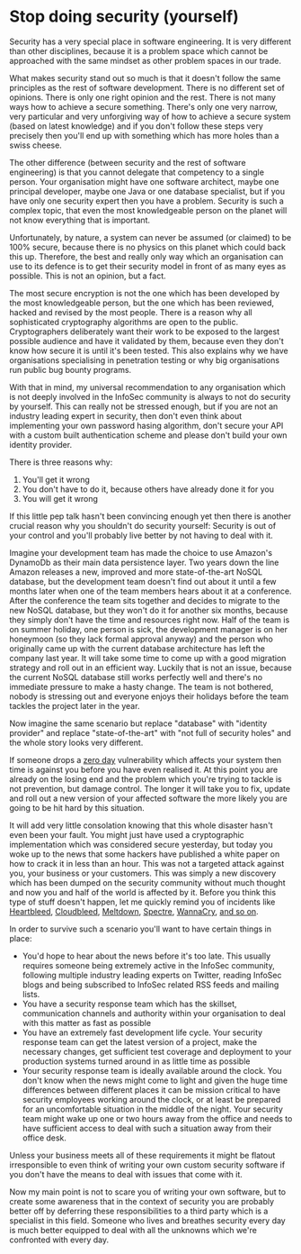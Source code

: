 <!--
	Tags: security cryptography
-->

# Stop doing security (yourself)

Security has a very special place in software engineering. It is very different than other disciplines, because it is a problem space which cannot be approached with the same mindset as other problem spaces in our trade.

What makes security stand out so much is that it doesn't follow the same principles as the rest of software development. There is no different set of opinions. There is only one right opinion and the rest. There is not many ways how to achieve a secure something. There's only one very narrow, very particular and very unforgiving way of how to achieve a secure system (based on latest knowledge) and if you don't follow these steps very precisely then you'll end up with something which has more holes than a swiss cheese.

The other difference (between security and the rest of software engineering) is that you cannot delegate that competency to a single person. Your organisation might have one software architect, maybe one principal developer, maybe one Java or one database specialist, but if you have only one security expert then you have a problem. Security is such a complex topic, that even the most knowledgeable person on the planet will not know everything that is important.

Unfortunately, by nature, a system can never be assumed (or claimed) to be 100% secure, because there is no physics on this planet which could back this up. Therefore, the best and really only way which an organisation can use to its defence is to get their security model in front of as many eyes as possible. This is not an opinion, but a fact.

The most secure encryption is not the one which has been developed by the most knowledgeable person, but the one which has been reviewed, hacked and revised by the most people. There is a reason why all sophisticated cryptography algorithms are open to the public. Cryptographers deliberately want their work to be exposed to the largest possible audience and have it validated by them, because even they don't know how secure it is until it's been tested. This also explains why we have organisations specialising in penetration testing or why big organisations run public bug bounty programs.

With that in mind, my universal recommendation to any organisation which is not deeply involved in the InfoSec community is always to not do security by yourself. This can really not be stressed enough, but if you are not an industry leading expert in security, then don't even think about implementing your own password hasing algorithm, don't secure your API with a custom built authentication scheme and please don't build your own identity provider.

There is three reasons why:

1. You'll get it wrong
2. You don't have to do it, because others have already done it for you
3. You will get it wrong

If this little pep talk hasn't been convincing enough yet then there is another crucial reason why you shouldn't do security yourself: Security is out of your control and you'll probably live better by not having to deal with it.

Imagine your development team has made the choice to use Amazon's DynamoDb as their main data persistence layer. Two years down the line Amazon releases a new, improved and more state-of-the-art NoSQL database, but the development team doesn't find out about it until a few months later when one of the team members hears about it at a conference. After the conference the team sits together and decides to migrate to the new NoSQL database, but they won't do it for another six months, because they simply don't have the time and resources right now. Half of the team is on summer holiday, one person is sick, the development manager is on her honeymoon (so they lack formal approval anyway) and the person who originally came up with the current database architecture has left the company last year. It will take some time to come up with a good migration strategy and roll out in an efficient way. Luckily that is not an issue, because the current NoSQL database still works perfectly well and there's no immediate pressure to make a hasty change. The team is not bothered, nobody is stressing out and everyone enjoys their holidays before the team tackles the project later in the year.

Now imagine the same scenario but replace "database" with "identity provider" and replace "state-of-the-art" with "not full of security holes" and the whole story looks very different.

If someone drops a [zero day](https://en.wikipedia.org/wiki/Zero-day_(computing)) vulnerability which affects your system then time is against you before you have even realised it. At this point you are already on the losing end and the problem which you're trying to tackle is not prevention, but damage control. The longer it will take you to fix, update and roll out a new version of your affected software the more likely you are going to be hit hard by this situation.

It will add very little consolation knowing that this whole disaster hasn't even been your fault. You might just have used a cryptographic implementation which was considered secure yesterday, but today you woke up to the news that some hackers have published a white paper on how to crack it in less than an hour. This was not a targeted attack against you, your business or your customers. This was simply a new discovery which has been dumped on the security community without much thought and now you and half of the world is affected by it. Before you think this type of stuff doesn't happen, let me quickly remind you of incidents like [Heartbleed](http://heartbleed.com/), [Cloudbleed](https://en.wikipedia.org/wiki/Cloudbleed), [Meltdown](https://meltdownattack.com/), [Spectre](https://spectreattack.com/), [WannaCry](https://en.wikipedia.org/wiki/WannaCry_ransomware_attack), [and so on](https://krebsonsecurity.com/tag/zero-day/).

In order to survive such a scenario you'll want to have certain things in place:

- You'd hope to hear about the news before it's too late. This usually requires someone being extremely active in the InfoSec community, following multiple industry leading experts on Twitter, reading InfoSec blogs and being subscribed to InfoSec related RSS feeds and mailing lists.
- You have a security response team which has the skillset, communication channels and authority within your organisation to deal with this matter as fast as possible
- You have an extremely fast development life cycle. Your security response team can get the latest version of a project, make the necessary changes, get sufficient test coverage and deployment to your production systems turned around in as little time as possible
- Your security response team is ideally available around the clock. You don't know when the news might come to light and given the huge time differences between different places it can be mission critical to have security employees working around the clock, or at least be prepared for an uncomfortable situation in the middle of the night. Your security team might wake up one or two hours away from the office and needs to have sufficient access to deal with such a situation away from their office desk.

Unless your business meets all of these requirements it might be flatout irresponsible to even think of writing your own custom security software if you don't have the means to deal with issues that come with it.

Now my main point is not to scare you of writing your own software, but to create some awareness that in the context of security you are probably better off by deferring these responsibilities to a third party which is a specialist in this field. Someone who lives and breathes security every day is much better equipped to deal with all the unknowns which we're confronted with every day.